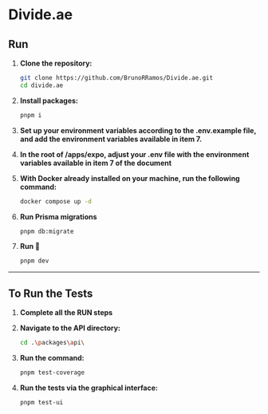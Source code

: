 # Divide.ae

## Run

1. **Clone the repository:**

   ```bash
   git clone https://github.com/BrunoRRamos/Divide.ae.git
   cd divide.ae
   ```

2. **Install packages:**

   ```bash
   pnpm i
   ```

3. **Set up your environment variables according to the .env.example file, and add the environment variables available in item 7.**

4. **In the root of /apps/expo, adjust your .env file with the environment variables available in item 7 of the document**

5. **With Docker already installed on your machine, run the following command:**

   ```bash
   docker compose up -d
   ```

6. **Run Prisma migrations**

   ```bash
   pnpm db:migrate
   ```

7. **Run 🚀**
   ```bash
   pnpm dev
   ```

---

## To Run the Tests

1. **Complete all the RUN steps**

2. **Navigate to the API directory:**

   ```bash
   cd .\packages\api\
   ```

3. **Run the command:**

   ```bash
   pnpm test-coverage
   ```

4. **Run the tests via the graphical interface:**
   ```bash
   pnpm test-ui
   ```
